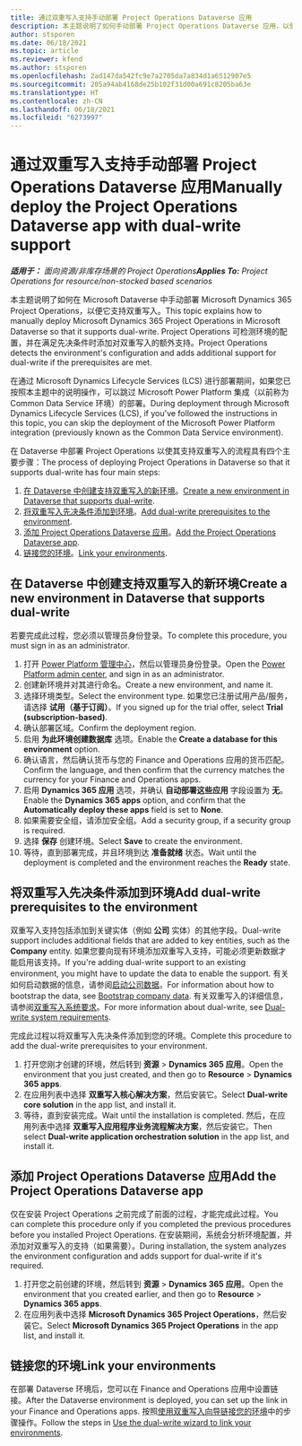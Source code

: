 ```yaml
---
title: 通过双重写入支持手动部署 Project Operations Dataverse 应用
description: 本主题说明了如何手动部署 Project Operations Dataverse 应用，以便它支持双重写入。
author: stsporen
ms.date: 06/18/2021
ms.topic: article
ms.reviewer: kfend
ms.author: stsporen
ms.openlocfilehash: 2ad147da542fc9e7a2705da7a834d1a6512907e5
ms.sourcegitcommit: 205a94ab4168de25b102f31d00a691c8205ba63e
ms.translationtype: HT
ms.contentlocale: zh-CN
ms.lasthandoff: 06/18/2021
ms.locfileid: "6273997"
---
```

# <a name="manually-deploy-the-project-operations-dataverse-app-with-dual-write-support"></a><span data-ttu-id="750e6-103">通过双重写入支持手动部署 Project Operations Dataverse 应用</span><span class="sxs-lookup"><span data-stu-id="750e6-103">Manually deploy the Project Operations Dataverse app with dual-write support</span></span>

<span data-ttu-id="750e6-104">_**适用于：** 面向资源/非库存场景的 Project Operations_</span><span class="sxs-lookup"><span data-stu-id="750e6-104">_**Applies To:** Project Operations for resource/non-stocked based scenarios_</span></span>

<span data-ttu-id="750e6-105">本主题说明了如何在 Microsoft Dataverse 中手动部署 Microsoft Dynamics 365 Project Operations，以便它支持双重写入。</span><span class="sxs-lookup"><span data-stu-id="750e6-105">This topic explains how to manually deploy Microsoft Dynamics 365 Project Operations in Microsoft Dataverse so that it supports dual-write.</span></span> <span data-ttu-id="750e6-106">Project Operations 可检测环境的配置，并在满足先决条件时添加对双重写入的额外支持。</span><span class="sxs-lookup"><span data-stu-id="750e6-106">Project Operations detects the environment's configuration and adds additional support for dual-write if the prerequisites are met.</span></span>

<span data-ttu-id="750e6-107">在通过 Microsoft Dynamics Lifecycle Services (LCS) 进行部署期间，如果您已按照本主题中的说明操作，可以跳过 Microsoft Power Platform 集成（以前称为 Common Data Service 环境）的部署。</span><span class="sxs-lookup"><span data-stu-id="750e6-107">During deployment through Microsoft Dynamics Lifecycle Services (LCS), if you've followed the instructions in this topic, you can skip the deployment of the Microsoft Power Platform integration (previously known as the Common Data Service environment).</span></span>

<span data-ttu-id="750e6-108">在 Dataverse 中部署 Project Operations 以使其支持双重写入的流程具有四个主要步骤：</span><span class="sxs-lookup"><span data-stu-id="750e6-108">The process of deploying Project Operations in Dataverse so that it supports dual-write has four main steps:</span></span>

1. <span data-ttu-id="750e6-109">[在 Dataverse 中创建支持双重写入的新环境](#create)。</span><span class="sxs-lookup"><span data-stu-id="750e6-109">[Create a new environment in Dataverse that supports dual-write](#create).</span></span>
2. <span data-ttu-id="750e6-110">[将双重写入先决条件添加到环境](#prerequisites)。</span><span class="sxs-lookup"><span data-stu-id="750e6-110">[Add dual-write prerequisites to the environment](#prerequisites).</span></span>
3. <span data-ttu-id="750e6-111">[添加 Project Operations Dataverse 应用](#dataverse)。</span><span class="sxs-lookup"><span data-stu-id="750e6-111">[Add the Project Operations Dataverse app](#dataverse).</span></span>
4. <span data-ttu-id="750e6-112">[链接您的环境](#link)。</span><span class="sxs-lookup"><span data-stu-id="750e6-112">[Link your environments](#link).</span></span>

## <a name="create-a-new-environment-in-dataverse-that-supports-dual-write"></a><a name="create"></a><span data-ttu-id="750e6-113">在 Dataverse 中创建支持双重写入的新环境</span><span class="sxs-lookup"><span data-stu-id="750e6-113">Create a new environment in Dataverse that supports dual-write</span></span>

<span data-ttu-id="750e6-114">若要完成此过程，您必须以管理员身份登录。</span><span class="sxs-lookup"><span data-stu-id="750e6-114">To complete this procedure, you must sign in as an administrator.</span></span>

1. <span data-ttu-id="750e6-115">打开 [Power Platform 管理中心](https://admin.powerplatform.com)，然后以管理员身份登录。</span><span class="sxs-lookup"><span data-stu-id="750e6-115">Open the [Power Platform admin center](https://admin.powerplatform.com), and sign in as an administrator.</span></span>
2. <span data-ttu-id="750e6-116">创建新环境并对其进行命名。</span><span class="sxs-lookup"><span data-stu-id="750e6-116">Create a new environment, and name it.</span></span>
3. <span data-ttu-id="750e6-117">选择环境类型。</span><span class="sxs-lookup"><span data-stu-id="750e6-117">Select the environment type.</span></span> <span data-ttu-id="750e6-118">如果您已注册试用产品/服务，请选择 **试用（基于订阅）**。</span><span class="sxs-lookup"><span data-stu-id="750e6-118">If you signed up for the trial offer, select **Trial (subscription-based)**.</span></span>
4. <span data-ttu-id="750e6-119">确认部署区域。</span><span class="sxs-lookup"><span data-stu-id="750e6-119">Confirm the deployment region.</span></span>
5. <span data-ttu-id="750e6-120">启用 **为此环境创建数据库** 选项。</span><span class="sxs-lookup"><span data-stu-id="750e6-120">Enable the **Create a database for this environment** option.</span></span> 
6. <span data-ttu-id="750e6-121">确认语言，然后确认货币与您的 Finance and Operations 应用的货币匹配。</span><span class="sxs-lookup"><span data-stu-id="750e6-121">Confirm the language, and then confirm that the currency matches the currency for your Finance and Operations apps.</span></span>
7. <span data-ttu-id="750e6-122">启用 **Dynamics 365 应用** 选项，并确认 **自动部署这些应用** 字段设置为 **无**。</span><span class="sxs-lookup"><span data-stu-id="750e6-122">Enable the **Dynamics 365 apps** option, and confirm that the **Automatically deploy these apps** field is set to **None**.</span></span>
8. <span data-ttu-id="750e6-123">如果需要安全组，请添加安全组。</span><span class="sxs-lookup"><span data-stu-id="750e6-123">Add a security group, if a security group is required.</span></span>
9. <span data-ttu-id="750e6-124">选择 **保存** 创建环境。</span><span class="sxs-lookup"><span data-stu-id="750e6-124">Select **Save** to create the environment.</span></span>
10. <span data-ttu-id="750e6-125">等待，直到部署完成，并且环境到达 **准备就绪** 状态。</span><span class="sxs-lookup"><span data-stu-id="750e6-125">Wait until the deployment is completed and the environment reaches the **Ready** state.</span></span>

## <a name="add-dual-write-prerequisites-to-the-environment"></a><a name="prerequisites"></a><span data-ttu-id="750e6-126">将双重写入先决条件添加到环境</span><span class="sxs-lookup"><span data-stu-id="750e6-126">Add dual-write prerequisites to the environment</span></span>

<span data-ttu-id="750e6-127">双重写入支持包括添加到关键实体（例如 **公司** 实体）的其他字段。</span><span class="sxs-lookup"><span data-stu-id="750e6-127">Dual-write support includes additional fields that are added to key entities, such as the **Company** entity.</span></span> <span data-ttu-id="750e6-128">如果您要向现有环境添加双重写入支持，可能必须更新数据才能启用该支持。</span><span class="sxs-lookup"><span data-stu-id="750e6-128">If you're adding dual-write support to an existing environment, you might have to update the data to enable the support.</span></span> <span data-ttu-id="750e6-129">有关如何启动数据的信息，请参阅[启动公司数据](/dynamics365/fin-ops-core/dev-itpro/data-entities/dual-write/bootstrap-company-data)。</span><span class="sxs-lookup"><span data-stu-id="750e6-129">For information about how to bootstrap the data, see [Bootstrap company data](/dynamics365/fin-ops-core/dev-itpro/data-entities/dual-write/bootstrap-company-data).</span></span> <span data-ttu-id="750e6-130">有关双重写入的详细信息，请参阅[双重写入系统要求](/dynamics365/fin-ops-core/dev-itpro/data-entities/dual-write/dual-write-system-req)。</span><span class="sxs-lookup"><span data-stu-id="750e6-130">For more information about dual-write, see [Dual-write system requirements](/dynamics365/fin-ops-core/dev-itpro/data-entities/dual-write/dual-write-system-req).</span></span>

<span data-ttu-id="750e6-131">完成此过程以将双重写入先决条件添加到您的环境。</span><span class="sxs-lookup"><span data-stu-id="750e6-131">Complete this procedure to add the dual-write prerequisites to your environment.</span></span>

1. <span data-ttu-id="750e6-132">打开您刚才创建的环境，然后转到 **资源** \> **Dynamics 365 应用**。</span><span class="sxs-lookup"><span data-stu-id="750e6-132">Open the environment that you just created, and then go to **Resource** \> **Dynamics 365 apps**.</span></span>
2. <span data-ttu-id="750e6-133">在应用列表中选择 **双重写入核心解决方案**，然后安装它。</span><span class="sxs-lookup"><span data-stu-id="750e6-133">Select **Dual-write core solution** in the app list, and install it.</span></span>
3. <span data-ttu-id="750e6-134">等待，直到安装完成。</span><span class="sxs-lookup"><span data-stu-id="750e6-134">Wait until the installation is completed.</span></span> <span data-ttu-id="750e6-135">然后，在应用列表中选择 **双重写入应用程序业务流程解决方案**，然后安装它。</span><span class="sxs-lookup"><span data-stu-id="750e6-135">Then select **Dual-write application orchestration solution** in the app list, and install it.</span></span>

## <a name="add-the-project-operations-dataverse-app"></a><a name="dataverse"></a><span data-ttu-id="750e6-136">添加 Project Operations Dataverse 应用</span><span class="sxs-lookup"><span data-stu-id="750e6-136">Add the Project Operations Dataverse app</span></span>

<span data-ttu-id="750e6-137">仅在安装 Project Operations 之前完成了前面的过程，才能完成此过程。</span><span class="sxs-lookup"><span data-stu-id="750e6-137">You can complete this procedure only if you completed the previous procedures before you installed Project Operations.</span></span> <span data-ttu-id="750e6-138">在安装期间，系统会分析环境配置，并添加对双重写入的支持（如果需要）。</span><span class="sxs-lookup"><span data-stu-id="750e6-138">During installation, the system analyzes the environment configuration and adds support for dual-write if it's required.</span></span>

1. <span data-ttu-id="750e6-139">打开您之前创建的环境，然后转到 **资源** \> **Dynamics 365 应用**。</span><span class="sxs-lookup"><span data-stu-id="750e6-139">Open the environment that you created earlier, and then go to **Resource** \> **Dynamics 365 apps**.</span></span>
2. <span data-ttu-id="750e6-140">在应用列表中选择 **Microsoft Dynamics 365 Project Operations**，然后安装它。</span><span class="sxs-lookup"><span data-stu-id="750e6-140">Select **Microsoft Dynamics 365 Project Operations** in the app list, and install it.</span></span>

## <a name="link-your-environments"></a><a name="link"></a><span data-ttu-id="750e6-141">链接您的环境</span><span class="sxs-lookup"><span data-stu-id="750e6-141">Link your environments</span></span>

<span data-ttu-id="750e6-142">在部署 Dataverse 环境后，您可以在 Finance and Operations 应用中设置链接。</span><span class="sxs-lookup"><span data-stu-id="750e6-142">After the Dataverse environment is deployed, you can set up the link in your Finance and Operations apps.</span></span> <span data-ttu-id="750e6-143">按照[使用双重写入向导链接您的环境](/dynamics365/fin-ops-core/dev-itpro/data-entities/dual-write/link-your-environment)中的步骤操作。</span><span class="sxs-lookup"><span data-stu-id="750e6-143">Follow the steps in [Use the dual-write wizard to link your environments](/dynamics365/fin-ops-core/dev-itpro/data-entities/dual-write/link-your-environment).</span></span>

